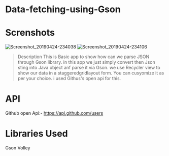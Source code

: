 # Data-fetching-using-Gson

# Screnshots
![Screenshot_20190424-234038](https://user-images.githubusercontent.com/47271638/56684178-dac26a00-66ec-11e9-8c9f-cf784bd6c5af.png)
![Screenshot_20190424-234106](https://user-images.githubusercontent.com/47271638/56684186-ddbd5a80-66ec-11e9-8f98-75f0ec5819b1.png)


> Description
This is Basic app to show how can we parse JSON through Gson library.
in this app we just simply convert then Json sting into Java object anf parse it via Gson.
we use Recycler view to show our data in a staggeredgridlayout form.
You can cusyomize it as per your choice.
i used Githus's open api for this.

# API
Github open Api:- https://api.github.com/users

# Libraries Used
 Gson
 Volley
